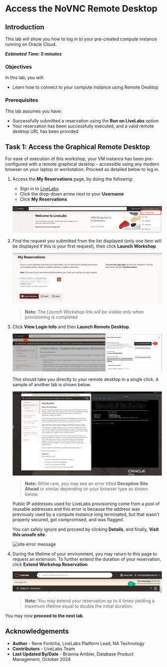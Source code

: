# Access the NoVNC Remote Desktop

## Introduction
This lab will show you how to log in to your pre-created compute instance running on Oracle Cloud.

**_Estimated Time: 5 minutes_**

### **Objectives**
In this lab, you will:
- Learn how to connect to your compute instance using Remote Desktop

### **Prerequisites**

This lab assumes you have:
- Successfully submitted a reservation using the **Run on LiveLabs** option
- Your reservation has been successfully executed, and a valid remote desktop URL has been provided

## Task 1: Access the Graphical Remote Desktop
For ease of execution of this workshop, your VM instance has been pre-configured with a remote graphical desktop - accessible using any modern browser on your laptop or workstation. Proceed as detailed below to log in.

1. Access the **My Reservations** page, by doing the following:
    - Sign in to [LiveLabs](https://livelabs.oracle.com)
    - Click the drop-down arrow next to your **Username**
    - Click **My Reservations**

   ![my reservation](./images/livelabs-user-dropdown.png "my reservation")

2. Find the request you submitted from the list displayed (only one item will be displayed if this is your first request), then click **Launch Workshop**

    ![my reservation completed](./images/my-reservations-page.png "my reservation completed")

    >**Note:** The *Launch Workshop* link will be visible only when provisioning is completed

3. Click **View Login Info** and then **Launch Remote Desktop**.

    ![Login information](images/launch-remote-desktop.png)

    This should take you directly to your remote desktop in a single click.  A sample of another lab is shown below.

    ![noVNC launch remote desktop](./images/novnc-landing-page.png "noVNC launch remote desktop ")

    >**Note:**  While rare, you may see an error titled **Deceptive Site Ahead** or similar depending on your browser type as shown below.

    Public IP addresses used for LiveLabs provisioning come from a pool of reusable addresses and this error is because the address was previously used by a compute instance long terminated, but that wasn't properly secured, got compromised, and was flagged.

    You can safely ignore and proceed by clicking **Details**, and finally, **Visit this unsafe site**.

    ![site error message](./images/novnc-deceptive-site-error.png "site error message ")

4. During the lifetime of your environment, you may return to this page to request an extension. To further extend the duration of your reservation, click **Extend Workshop Reservation**

    ![Extend Workshop Reservation](./images/extend-my-reservation.png "Extend Workshop Reservation")

    >**Note:** You may extend your reservation up to 4 times yielding a maximum lifetime equal to double the initial duration.

You may now **proceed to the next lab**.

## Acknowledgements
* **Author** - Rene Fontcha, LiveLabs Platform Lead, NA Technology
* **Contributors** - LiveLabs Team
* **Last Updated By/Date** - Brianna Ambler, Database Product Management, October 2024